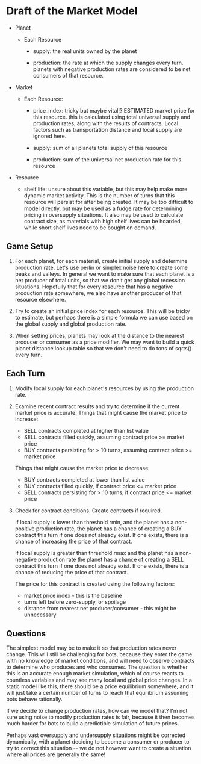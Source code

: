 Draft of the Market Model
=========================

- Planet
    - Each Resource
        - supply:       the real units owned by the planet
        
        - production:   the rate at which the supply changes every turn.
                        planets with negative production rates are considered
                        to be net consumers of that resource.

- Market
    - Each Resource:
        - price_index:  tricky but maybe vital!?
                        ESTIMATED market price for this resource.
                        this is calculated using total universal supply
                        and production rates, along with the results
                        of contracts. Local factors such as transportation
                        distance and local supply are ignored here.
                     
        - supply:       sum of all planets total supply of this resource
        
        - production:   sum of the universal net production rate for 
                        this resource

- Resource
    - shelf life:       unsure about this variable, but this may help make more
                        dynamic market activity. This is the number of turns that
                        this resource will persist for after being created. It may
                        be too difficult to model directly, but may be used as a 
                        fudge rate for determining pricing in oversupply situations.
                        It also may be used to calculate contract size, as materials
                        with high shelf lives can be hoarded, while short shelf lives
                        need to be bought on demand.                    
                        
Game Setup
----------

1.  For each planet, for each material, create initial supply and determine production rate.
    Let's use perlin or simplex noise here to create some peaks and valleys. In general we
    want to make sure that each planet is a net producer of total units, so that we don't
    get any global recession situations. Hopefully that for every resource that has a negative
    production rate somewhere, we also have another producer of that resource elsewhere. 
    
2.  Try to create an initial price index for each resource. This will be tricky to estimate,
    but perhaps there is a simple formula we can use based on the global supply and global 
    production rate.
    
3.  When setting prices, planets may look at the distance to the nearest producer or consumer
    as a price modifier. We may want to build a quick planet distance lookup table so that we
    don't need to do tons of sqrts() every turn.

Each Turn
---------

1.  Modify local supply for each planet's resources by using the production rate.

2.  Examine recent contract results and try to determine if the current market price
    is accurate. Things that might cause the market price to increase:
    
    - SELL contracts completed at higher than list value
    - SELL contracts filled quickly, assuming contract price >= market price    
    - BUY contracts persisting for > 10 turns, assuming contract price >= market price
    
    Things that might cause the market price to decrease:
    
    - BUY contracts completed at lower than list value
    - BUY contracts filled quickly, if contract price <= market price
    - SELL contracts persisting for > 10 turns, if contract price <= market price

3.  Check for contract conditions. Create contracts if required.

    If local supply is lower than threshold rmin, and the planet has a non-positive 
    production rate, the planet has a chance of creating a BUY contract this turn if one 
    does not already exist. If one exists, there is a chance of increasing the price
    of that contract.
    
    If local supply is greater than threshold rmax and the planet has a non-negative
    production rate the planet has a chance of creating a SELL contract this turn if one 
    does not already exist. If one exists, there is a chance of reducing the price
    of that contract.
    
    The price for this contract is created using the following factors:
    
    - market price index - this is the baseline
    - turns left before zero-supply, or spoilage
    - distance from nearest net producer/consumer - this might be unnecessary
    

Questions
--------- 

The simplest model may be to make it so that production rates never change.
This will still be challenging for bots, because they enter the game with no knowledge 
of market conditions, and will need to observe contracts to determine who produces and
who consumes. The question is whether this is an accurate enough market simulation, which
of course reacts to countless variables and may see many local and global price changes.
In a static model like this, there should be a price equilibrium somewhere, and it will just
take a certain number of turns to reach that equilibrium assuming bots behave rationally.

If we decide to change production rates, how can we model that? I'm not sure using noise
to modify production rates is fair, because it then becomes much harder for bots to
build a predictible simulation of future prices.
    
Perhaps vast oversupply and undersupply situations might be corrected dynamically, with a planet
deciding to become a consumer or producer to try to correct this situation -- we do not however want to create a situation where all prices are generally the same!